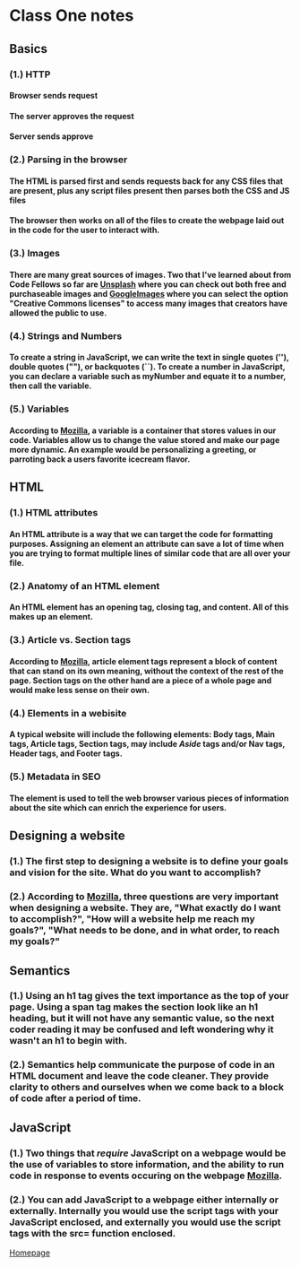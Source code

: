 # Class One notes

## Basics

### (1.) HTTP

#### Browser sends request

#### The server approves the request

#### Server sends approve

### (2.) Parsing in the browser

#### The HTML is parsed first and sends requests back for any CSS files that are present, plus any script files present then parses both the CSS and JS files

#### The browser then works on all of the files to create the webpage laid out in the code for the user to interact with.

### (3.) Images

#### There are many great sources of **images**. Two that I've learned about from Code Fellows so far are [Unsplash](https://unsplash.com/) where you can check out both free and purchaseable images and [GoogleImages](https://www.google.com/search?q=bears&tbm=isch&tbs=il:cl&hl=en&sa=X&ved=0CAAQ1vwEahcKEwiwgJnVm8j9AhUAAAAAHQAAAAAQAw&biw=1519&bih=714) where you can select the option "Creative Commons licenses" to access many images that creators have allowed the public to use.

### (4.) Strings and Numbers

#### To create a string in JavaScript, we can write the text in single quotes (''), double quotes (""), or backquotes (``). To create a number in JavaScript, you can declare a variable such as myNumber and equate it to a number, then call the variable. 

### (5.) Variables

#### According to [Mozilla](https://developer.mozilla.org/en-US/docs/Learn/Getting_started_with_the_web/JavaScript_basics), a **variable** is a container that stores values in our code. Variables allow us to change the value stored and make our page more dynamic. An example would be personalizing a greeting, or parroting back a users favorite icecream flavor.

## HTML

### (1.) HTML attributes

#### An **HTML attribute** is a way that we can target the code for formatting purposes. Assigning an element an attribute can save a lot of time when you are trying to format multiple lines of similar code that are all over your file.

### (2.) Anatomy of an HTML element

#### An **HTML element** has an opening tag, closing tag, and content. All of this makes up an element.

### (3.) Article vs. Section tags

#### According to [Mozilla](https://developer.mozilla.org/en-US/docs/Learn/HTML/Introduction_to_HTML/Document_and_website_structure), **article element tags** represent a block of content that can stand on its own meaning, without the context of the rest of the page. **Section tags** on the other hand are a piece of a whole page and would make less sense on their own.

### (4.) Elements in a webisite

#### A typical website will include the following **elements**: Body tags, Main tags, Article tags, Section tags, may include *Aside* tags and/or Nav tags, Header tags, and Footer tags.

### (5.) Metadata in SEO

#### The <Meta> element is used to tell the web browser various pieces of information about the site which can enrich the experience for users.

## Designing a website

### (1.) The first step to designing a website is to define your goals and vision for the site. What do you want to accomplish? 

### (2.) According to [Mozilla](https://developer.mozilla.org/en-US/docs/Learn/Common_questions/Design_and_accessibility/Thinking_before_coding), three questions are very important when designing a website. They are, "What exactly do I want to accomplish?", "How will a website help me reach my goals?", "What needs to be done, and in what order, to reach my goals?"

## Semantics

### (1.) Using an h1 tag gives the text importance as the top of your page. Using a span tag makes the section look like an h1 heading, but it will not have any semantic value, so the next coder reading it may be confused and left wondering why it wasn't an h1 to begin with.

### (2.) Semantics help communicate the purpose of code in an HTML document and leave the code cleaner. They provide clarity to others and ourselves when we come back to a block of code after a period of time.

## JavaScript

### (1.) Two things that *require* JavaScript on a webpage would be the use of variables to store information, and the ability to run code in response to events occuring on the webpage [Mozilla](https://developer.mozilla.org/en-US/docs/Learn/JavaScript/First_steps/What_is_JavaScript).

### (2.) You can add JavaScript to a webpage either internally or externally. Internally you would use the script tags with your JavaScript enclosed, and externally you would use the script tags with the src= function enclosed.

[Homepage](https://halliwellb.github.io/reading-notes/)
